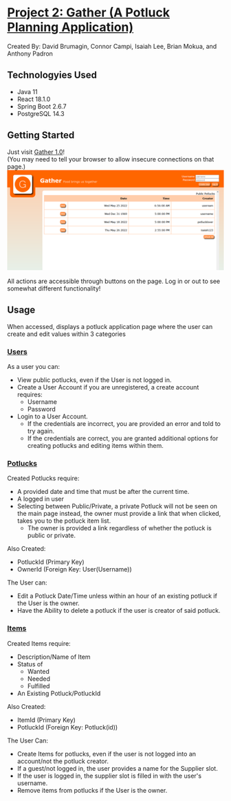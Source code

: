 # <u>Project 2: Gather (A Potluck Planning Application)</u>

Created By: 
David Brumagin,
Connor Campi,
Isaiah Lee,
Brian Mokua, and
Anthony Padron 


## Technologyies Used
- Java 11
- React 18.1.0
- Spring Boot 2.6.7
- PostgreSQL 14.3

## Getting Started
Just visit [Gather 1.0](https://main.d3pbgde6ddw94g.amplifyapp.com/)!<br>
(You may need to tell your browser to allow insecure connections on that page.)
![Page example](/firefox_YJ9pN7e8nc.png)

All actions are accessible through buttons on the page. Log in or out to see somewhat different functionality!

## Usage
When accessed, displays a potluck application page where the user can create and edit values within 3 categories

### <u>Users</u>
As a user you can:
* View public potlucks, even if the User is not logged in.
* Create a User Account if you are unregistered, a create account requires:
  * Username
  * Password
* Login to a User Account.
  * If the credentials are incorrect, you are provided an error and told to try again.
  * If the credentials are correct, you are granted additional options for creating potlucks and editing items within them.

 

### <u>Potlucks</u>
Created Potlucks require:
* A provided date and time that must be after the current time.
* A logged in user
* Selecting between Public/Private, a private Potluck will not be seen on the main page instead, the owner must provide a link that when clicked, takes you to the potluck item list.
  * The owner is provided a link regardless of whether the potluck is public or private.

Also Created:
- PotluckId (Primary Key)
- OwnerId (Foreign Key: User(Username))


The User can:
* Edit a Potluck Date/Time unless within an hour of an existing potluck if the User is the owner.
* Have the Ability to delete a potluck if the user is creator of said potluck.




### <u>Items</u>
Created Items require:
* Description/Name of Item
* Status of
  * Wanted 
  * Needed
  * Fulfilled
* An Existing Potluck/PotluckId

Also Created:
* ItemId (Primary Key)
* PotluckId (Foreign Key: Potluck(id))


The User Can:
* Create Items for potlucks, even if the user is not logged into an account/not the potluck creator.
* If a guest/not logged in, the user provides a name for the Supplier slot.
* If the user is logged in, the supplier slot is filled in with the user's username.
* Remove items from potlucks if the User is the owner.



